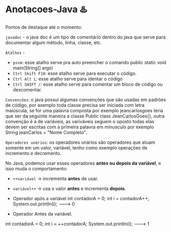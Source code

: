 # Anotacoes-Java ♨️

Pontos de destaque até o momento:

`javadoc` - o java doc é um tipo de comentário dentro do java que serve para documentar algum método, linha, classe, etc.

`Atalhos` -  
- `psvm`: esse atalho serve pra auto preencher o comando public static void main(String[] args)
- `Ctrl Shift F10`: esse atalho serve para executar o código.
- `Ctrl Alt L`: esse atalho serve para identar o código
- `Ctrl SHIFT /`: esse atalho serve para comentar um bloco de código ou descomentar.



`Convencões`: o java possui algumas convenções que são usadas em padrões de código, por exemplo toda classe precisa ser iniciada com letra maiúscula, se for uma palavra composta por exemplo jeancarlosgoes teria que ser da seguinte maneira a classe
Public class JeanCarlosGoes{}, outra convenção é a de variáveis, as variváveis seguem o oposto todas elas devem ser escritas com a primeira palavra em minusculo por exemplo String jeanCarlos = "Nome Completo". 

`Operadores unários`: os operadores unários são operadores que atuam somente em um valor, variável, tenho como exemplo operações de incremento e decremento.

No Java, podemos usar esses operadores **antes ou depois da variável**, e isso muda o comportamento:

- `++variável` → incrementa **antes** de usar.
- `variável++` → usa o valor **antes** e incrementa **depois**.

- Operador após a variável
int contadorA = 0;
int i = contadorA++;
System.out.println(i); --->  0

 - Operador Antes da variável.

int contadorA = 0;
int i = ++contadorA;
System.out.println(i); --->  1




